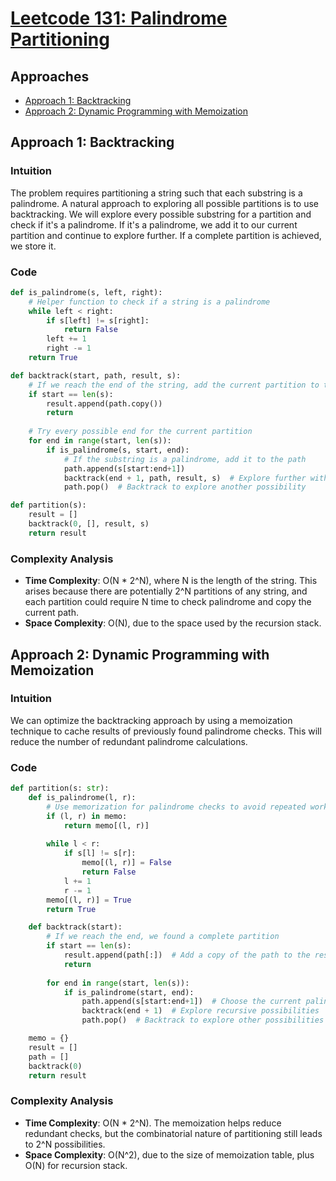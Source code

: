 # [Leetcode 131: Palindrome Partitioning](https://leetcode.com/problems/palindrome-partitioning/)

## Approaches
- [Approach 1: Backtracking](#approach-1-backtracking)
- [Approach 2: Dynamic Programming with Memoization](#approach-2-dynamic-programming-with-memoization)

## Approach 1: Backtracking

### Intuition
The problem requires partitioning a string such that each substring is a palindrome. A natural approach to exploring all possible partitions is to use backtracking. We will explore every possible substring for a partition and check if it's a palindrome. If it's a palindrome, we add it to our current partition and continue to explore further. If a complete partition is achieved, we store it.

### Code
```python
def is_palindrome(s, left, right):
    # Helper function to check if a string is a palindrome
    while left < right:
        if s[left] != s[right]:
            return False
        left += 1
        right -= 1
    return True

def backtrack(start, path, result, s):
    # If we reach the end of the string, add the current partition to the result
    if start == len(s):
        result.append(path.copy())
        return
    
    # Try every possible end for the current partition
    for end in range(start, len(s)):
        if is_palindrome(s, start, end):
            # If the substring is a palindrome, add it to the path
            path.append(s[start:end+1])
            backtrack(end + 1, path, result, s)  # Explore further with the new partition
            path.pop()  # Backtrack to explore another possibility

def partition(s):
    result = []
    backtrack(0, [], result, s)
    return result
```

### Complexity Analysis
- **Time Complexity**: O(N * 2^N), where N is the length of the string. This arises because there are potentially 2^N partitions of any string, and each partition could require N time to check palindrome and copy the current path.
- **Space Complexity**: O(N), due to the space used by the recursion stack.

## Approach 2: Dynamic Programming with Memoization

### Intuition
We can optimize the backtracking approach by using a memoization technique to cache results of previously found palindrome checks. This will reduce the number of redundant palindrome calculations.

### Code
```python
def partition(s: str):
    def is_palindrome(l, r):
        # Use memorization for palindrome checks to avoid repeated work
        if (l, r) in memo:
            return memo[(l, r)]
        
        while l < r:
            if s[l] != s[r]:
                memo[(l, r)] = False
                return False
            l += 1
            r -= 1
        memo[(l, r)] = True
        return True

    def backtrack(start):
        # If we reach the end, we found a complete partition
        if start == len(s):
            result.append(path[:])  # Add a copy of the path to the result
            return
        
        for end in range(start, len(s)):
            if is_palindrome(start, end):
                path.append(s[start:end+1])  # Choose the current palindrome substring
                backtrack(end + 1)  # Explore recursive possibilities
                path.pop()  # Backtrack to explore other possibilities

    memo = {}
    result = []
    path = []
    backtrack(0)
    return result
```

### Complexity Analysis
- **Time Complexity**: O(N * 2^N). The memoization helps reduce redundant checks, but the combinatorial nature of partitioning still leads to 2^N possibilities.
- **Space Complexity**: O(N^2), due to the size of memoization table, plus O(N) for recursion stack.

